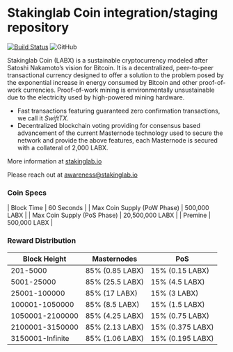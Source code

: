 Stakinglab Coin integration/staging repository
=================================================
[![Build Status](https://travis-ci.org/stakinglab/stakinglab.svg?branch=master)](https://travis-ci.org/stakinglab/stakinglab) ![GitHub](https://img.shields.io/github/license/mashape/apistatus.svg)

Stakinglab Coin (LABX) is a sustainable cryptocurrency modeled after Satoshi Nakamoto’s vision for Bitcoin. It is a decentralized, peer-to-peer transactional currency designed to offer a solution to the problem posed by the exponential increase in energy consumed by Bitcoin and other proof-of-work currencies. Proof-of-work mining is environmentally unsustainable due to the electricity used by high-powered mining hardware.

- Fast transactions featuring guaranteed zero confirmation transactions, we call it _SwiftTX_.
- Decentralized blockchain voting providing for consensus based advancement of the current Masternode
  technology used to secure the network and provide the above features, each Masternode is secured
  with a collateral of 2,000 LABX.

More information at [stakinglab.io](http://www.stakinglab.io)

Please reach out at awareness@stakinglab.io

### Coin Specs
| Block Time                  | 60 Seconds      |
| Max Coin Supply (PoW Phase) | 500,000 LABX    |
| Max Coin Supply (PoS Phase) | 20,500,000 LABX |
| Premine                     | 500,000 LABX    |

### Reward Distribution

| **Block Height** | **Masternodes**  | **PoS**          |
|------------------|------------------|------------------|
| 201-5000         | 85% (0.85 LABX)  | 15% (0.15 LABX)   |
| 5001-25000       | 85% (25.5 LABX)  | 15% (4.5 LABX)     |
| 25001-100000     | 85% (17 LABX)    | 15% (3 LABX)     |
| 100001-1050000   | 85% (8.5 LABX)   | 15% (1.5 LABX)     |
| 1050001-2100000  | 85% (4.25 LABX)  | 15% (0.75 LABX)   |
| 2100001-3150000  | 85% (2.13 LABX)  | 15% (0.375 LABX)  |
| 3150001-Infinite | 85% (1.06 LABX)  | 15% (0.195 LABX)  |
